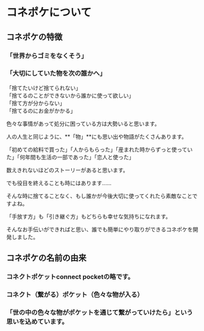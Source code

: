 # コネポケについて

## コネポケの特徴

### 「世界からゴミをなくそう」

### 「大切にしていた物を次の誰かへ」

「捨てたいけど捨てられない」  
「捨てるのことができないから誰かに使って欲しい」  
「捨て方が分からない」  
「捨てるのにお金がかかる」

色々な事情があって処分に困っている方は大勢いると思います。

人の人生と同じように、**「物」**にも思い出や物語がたくさんあります。

「初めての給料で買った」「人からもらった」「産まれた時からずっと使っていた」「何年間も生活の一部であった」「恋人と使った」

数えきれないほどのストーリーがあると思います。

でも役目を終えることも時にはあります......

そんな時に捨てることなく、もし誰かが今後大切に使ってくれたら素敵なことですよね。

「手放す方」も「引き継ぐ方」もどちらも幸せな気持ちになれます。

そんなお手伝いができればと思い、誰でも簡単にやり取りができるコネポケを開発しました。

## コネポケの名前の由来

### コネクトポケットconnect pocketの略です。

### コネクト（繋がる）ポケット（色々な物が入る）

### 「世の中の色々な物がポケットを通じて繋がっていけたら」という思いを込めています。